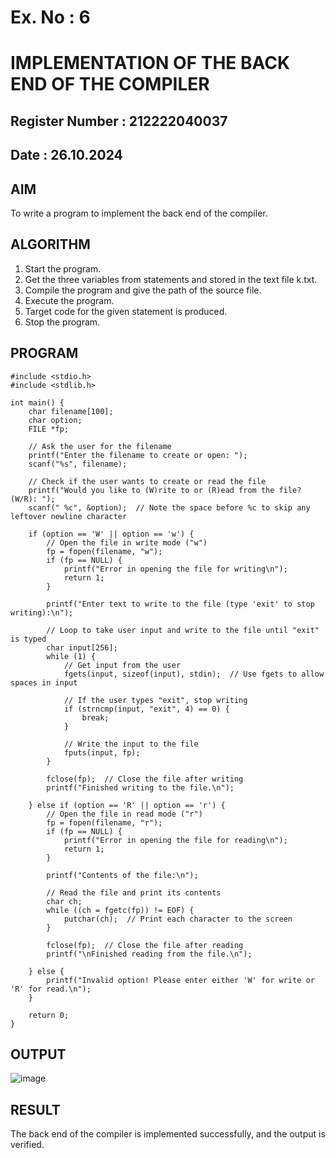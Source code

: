 # Ex. No : 6	
# IMPLEMENTATION OF THE BACK END OF THE COMPILER 
## Register Number : 212222040037
## Date : 26.10.2024

## AIM   
To write a program to implement the back end of the compiler.

## ALGORITHM
1.	Start the program.
2.	Get the three variables from statements and stored in the text file k.txt.
3.	Compile the program and give the path of the source file.
4.	Execute the program.
5.	Target code for the given statement is produced.
6.	Stop the program.

## PROGRAM
```
#include <stdio.h>
#include <stdlib.h>

int main() {
    char filename[100];
    char option;
    FILE *fp;

    // Ask the user for the filename
    printf("Enter the filename to create or open: ");
    scanf("%s", filename);

    // Check if the user wants to create or read the file
    printf("Would you like to (W)rite to or (R)ead from the file? (W/R): ");
    scanf(" %c", &option);  // Note the space before %c to skip any leftover newline character

    if (option == 'W' || option == 'w') {
        // Open the file in write mode ("w")
        fp = fopen(filename, "w");
        if (fp == NULL) {
            printf("Error in opening the file for writing\n");
            return 1;
        }

        printf("Enter text to write to the file (type 'exit' to stop writing):\n");

        // Loop to take user input and write to the file until "exit" is typed
        char input[256];
        while (1) {
            // Get input from the user
            fgets(input, sizeof(input), stdin);  // Use fgets to allow spaces in input

            // If the user types "exit", stop writing
            if (strncmp(input, "exit", 4) == 0) {
                break;
            }

            // Write the input to the file
            fputs(input, fp);
        }

        fclose(fp);  // Close the file after writing
        printf("Finished writing to the file.\n");

    } else if (option == 'R' || option == 'r') {
        // Open the file in read mode ("r")
        fp = fopen(filename, "r");
        if (fp == NULL) {
            printf("Error in opening the file for reading\n");
            return 1;
        }

        printf("Contents of the file:\n");

        // Read the file and print its contents
        char ch;
        while ((ch = fgetc(fp)) != EOF) {
            putchar(ch);  // Print each character to the screen
        }

        fclose(fp);  // Close the file after reading
        printf("\nFinished reading from the file.\n");

    } else {
        printf("Invalid option! Please enter either 'W' for write or 'R' for read.\n");
    }

    return 0;
}

```

## OUTPUT 
![image](https://github.com/user-attachments/assets/ebfced92-b07c-487d-91a7-37011689ae05)


## RESULT
The back end of the compiler is implemented successfully, and the output is verified.
